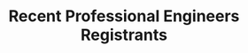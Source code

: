 ---
title: Recent Professional Engineers Registrants
permalink: /recent_PE_registrant/
layout: datagovsg-v2-search
default_field: Name
datagovsg-id: d_8f5388aadc999c645d5a68baa79c41a1
description: ""
variant: markdown
---
